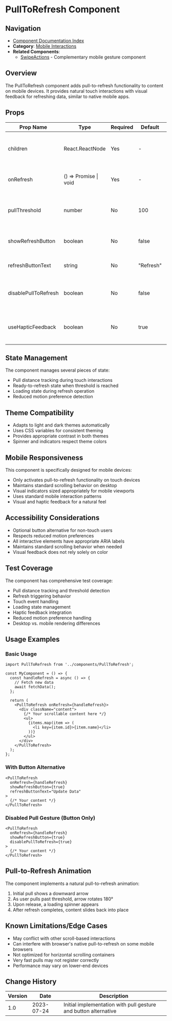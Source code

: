 # PullToRefresh Component

## Navigation
- [Component Documentation Index](./README.md#components)
- **Category**: [Mobile Interactions](./README.md#mobile-interactions)
- **Related Components**:
  - [SwipeActions](./SwipeActions.md) - Complementary mobile gesture component

## Overview
The PullToRefresh component adds pull-to-refresh functionality to content on mobile devices. It provides natural touch interactions with visual feedback for refreshing data, similar to native mobile apps.

## Props

| Prop Name | Type | Required | Default | Description |
|-----------|------|----------|---------|-------------|
| children | React.ReactNode | Yes | - | Content to wrap with pull-to-refresh functionality |
| onRefresh | () => Promise<void> \| void | Yes | - | Function called when refresh is triggered |
| pullThreshold | number | No | 100 | Distance in pixels required to trigger refresh |
| showRefreshButton | boolean | No | false | Whether to show a button alternative |
| refreshButtonText | string | No | "Refresh" | Text for the refresh button |
| disablePullToRefresh | boolean | No | false | Disables pull gesture (keeping button if shown) |
| useHapticFeedback | boolean | No | true | Whether to use vibration API for feedback |

## State Management

The component manages several pieces of state:
- Pull distance tracking during touch interactions
- Ready-to-refresh state when threshold is reached
- Loading state during refresh operation
- Reduced motion preference detection

## Theme Compatibility

- Adapts to light and dark themes automatically
- Uses CSS variables for consistent theming
- Provides appropriate contrast in both themes
- Spinner and indicators respect theme colors

## Mobile Responsiveness

This component is specifically designed for mobile devices:
- Only activates pull-to-refresh functionality on touch devices
- Maintains standard scrolling behavior on desktop
- Visual indicators sized appropriately for mobile viewports
- Uses standard mobile interaction patterns
- Visual and haptic feedback for a natural feel

## Accessibility Considerations

- Optional button alternative for non-touch users
- Respects reduced motion preferences
- All interactive elements have appropriate ARIA labels
- Maintains standard scrolling behavior when needed
- Visual feedback does not rely solely on color

## Test Coverage

The component has comprehensive test coverage:
- Pull distance tracking and threshold detection
- Refresh triggering behavior
- Touch event handling
- Loading state management
- Haptic feedback integration
- Reduced motion preference handling
- Desktop vs. mobile rendering differences

## Usage Examples

### Basic Usage
```tsx
import PullToRefresh from '../components/PullToRefresh';

const MyComponent = () => {
  const handleRefresh = async () => {
    // Fetch new data
    await fetchData();
  };

  return (
    <PullToRefresh onRefresh={handleRefresh}>
      <div className="content">
        {/* Your scrollable content here */}
        <ul>
          {items.map(item => (
            <li key={item.id}>{item.name}</li>
          ))}
        </ul>
      </div>
    </PullToRefresh>
  );
};
```

### With Button Alternative
```tsx
<PullToRefresh 
  onRefresh={handleRefresh}
  showRefreshButton={true}
  refreshButtonText="Update Data"
>
  {/* Your content */}
</PullToRefresh>
```

### Disabled Pull Gesture (Button Only)
```tsx
<PullToRefresh 
  onRefresh={handleRefresh}
  showRefreshButton={true}
  disablePullToRefresh={true}
>
  {/* Your content */}
</PullToRefresh>
```

## Pull-to-Refresh Animation

The component implements a natural pull-to-refresh animation:
1. Initial pull shows a downward arrow
2. As user pulls past threshold, arrow rotates 180°
3. Upon release, a loading spinner appears
4. After refresh completes, content slides back into place

## Known Limitations/Edge Cases

- May conflict with other scroll-based interactions
- Can interfere with browser's native pull-to-refresh on some mobile browsers
- Not optimized for horizontal scrolling containers
- Very fast pulls may not register correctly
- Performance may vary on lower-end devices

## Change History

| Version | Date | Description |
|---------|------|-------------|
| 1.0 | 2023-07-24 | Initial implementation with pull gesture and button alternative |

